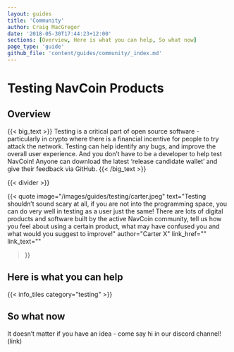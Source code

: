 ```yaml
---
layout: guides
title: 'Community'
author: Craig MacGregor
date: '2018-05-30T17:44:23+12:00'
sections: [Overview, Here is what you can help, So what now]
page_type: 'guide'
github_file: 'content/guides/community/_index.md'
---
```

# Testing NavCoin Products

## Overview

{{< big_text >}}
Testing is a critical part of open source software - particularly in crypto where there is a financial incentive for people to try attack the network. Testing can help identify any bugs, and improve the overall user experience. And you don’t have to be a developer to help test NavCoin! Anyone can download the latest ‘release candidate wallet’ and give their feedback via GitHub.
{{< /big_text >}}

{{< divider >}}


{{< quote
  image="/images/guides/testing/carter.jpeg"
  text="Testing shouldn’t sound scary at all, if you are not into the programming space, you can do very well in testing as a user just the same! There are lots of digital products and software built by the active NavCoin community, tell us how you feel about using a certain product, what may have confused you and what would you suggest to improve!"
  author="Carter X"
  link_href=""
  link_text=""
>}}

## Here is what you can help

{{< info_tiles category="testing" >}}

## So what now

It doesn’t matter if you have an idea - come say hi in our discord channel! (link)

